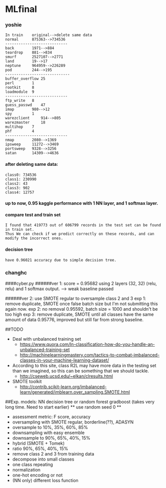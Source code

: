 # MLfinal
### yoshie
	In train	original-->delete same data
	normal		875363-->734536
	----------------------------
	back 		1971-->884
	teardrop 	881-->834
	smurf 		2527107-->2771
	land 		19-->17
	neptune 	964959-->226289
	pod 		244-->195
	-----------------------------
	buffer_overflow 25
	perl 		1
	rootkit 	8
	loadmodule 	9	
	----------------------------
	ftp_write 	8
	guess_passwd 	47
	imap 		980-->12
	spy 		1
	warezclient 	914-->805
	warezmaster 	18
	multihop 	7
	phf 		4
	----------------------------
	nmap 		2080-->1369
	ipsweep 	11272-->3469
	portsweep 	9328-->3256
	satan 		14309-->4636
#### after deleting same data:	
	class0: 734536
	class1: 230990
	class2: 43
	class3: 902
	class4: 12757
#### up to now, 0.95 kaggle performance with 1 NN layer, and 1 softmax layer. 
#### compare test and train set 
	I found that 419773 out of 606799 records in the test set can be found in train set.
	Thus We can check if we predict correctly on these records, and can modify the incorrect ones. 
#### decision tree
	have 0.96021 accuracy due to simple decision tree.
### changhc
####cyber.py
######ver 1:
	score = 0.95682 using 2 layers (32, 32) (relu, relu) and 1 softmax output.  --> weak baseline passed
	
######ver 2:
	use SMOTE regular to oversample class 2 and 3
		exp 1: remove duplicate, SMOTE once
			false batch size but I'm not submitting this again now.
		exp 2: no removal
			0.95592, batch size = 1000 and shouldn't be too high
		exp 3: remove duplicate, SMOTE until all classes have the same amount of data
			0.95776, improved but still far from strong baseline.

##TODO
* Deal with unbalanced training set
	* https://www.quora.com/In-classification-how-do-you-handle-an-unbalanced-training-set
	* http://machinelearningmastery.com/tactics-to-combat-imbalanced-classes-in-your-machine-learning-dataset/
* According to this site, class R2L may have more data in the testing set than we imagined, so this can be something that we should tackle.
	* http://cseweb.ucsd.edu/~elkan/clresults.html
* SMOTE toolkit
	* http://contrib.scikit-learn.org/imbalanced-learn/generated/imblearn.over_sampling.SMOTE.html

##Exp.
	models:
	NN
	decision tree or random forest
	gradboost (takes very long time. Need to start earlier)
** use random seed 0 **
* assessment metric: F score, accuracy
* oversampling with SMOTE regular, borderline(??), ADASYN
* oversample to 10%, 35%, 60%, 85%
* downsampling with easy ensemble
* downsample to 90%, 65%, 40%, 15%
* hybrid (SMOTE + Tomek)
* ratio 90%, 65%, 40%, 15%
* remove class 2 and 3 from training data
* decompose into small classes
* one class repeating
* normalization
* one-hot encoding or not
* (NN only) different loss function
